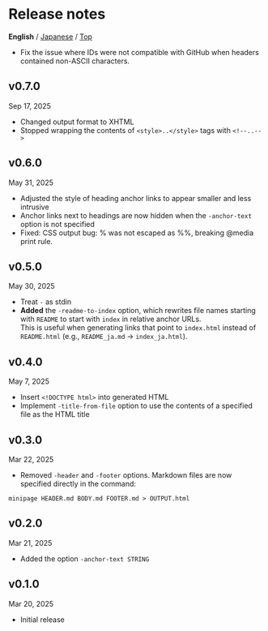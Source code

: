 Release notes
=============
**English** / [Japanese](./release_note_ja.md) / [Top](./README.md)

- Fix the issue where IDs were not compatible with GitHub when headers contained non-ASCII characters.

v0.7.0
------
Sep 17, 2025

- Changed output format to XHTML
- Stopped wrapping the contents of `<style>..</style>` tags with `<!--..-->`

v0.6.0
------
May 31, 2025

- Adjusted the style of heading anchor links to appear smaller and less intrusive
- Anchor links next to headings are now hidden when the `-anchor-text` option is not specified
- Fixed: CSS output bug: % was not escaped as %%, breaking @media print rule.

v0.5.0
------
May 30, 2025

- Treat `-` as stdin
- **Added** the `-readme-to-index` option, which rewrites file names starting with `README` to start with `index` in relative anchor URLs.  
    This is useful when generating links that point to `index.html` instead of `README.html` (e.g., `README_ja.md` → `index_ja.html`).

v0.4.0
------
May 7, 2025

- Insert `<!DOCTYPE html>` into generated HTML
- Implement `-title-from-file` option to use the contents of a specified file as the HTML title

v0.3.0
------
Mar 22, 2025

- Removed `-header` and `-footer` options. Markdown files are now specified directly in the command:

```
minipage HEADER.md BODY.md FOOTER.md > OUTPUT.html
```

v0.2.0
------
Mar 21, 2025

- Added the option `-anchor-text STRING`

v0.1.0
------
Mar 20, 2025

- Initial release

